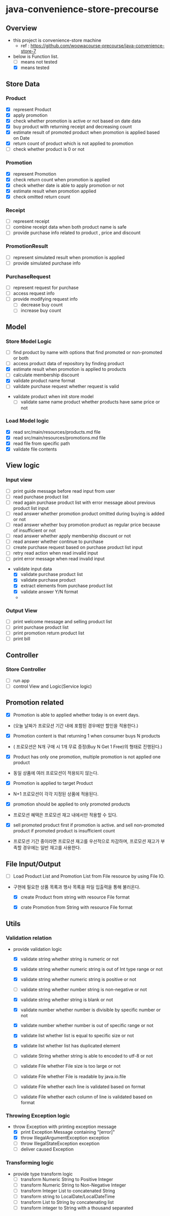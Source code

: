 # java-convenience-store-precourse

## Overview

- this project is convenience-store machine
   - ref : https://github.com/woowacourse-precourse/java-convenience-store-7
- below is Function list.
    - [ ] means not tested 
    - [x] means tested 

## Store Data

### Product
- [x] represent Product
- [x] apply promotion
- [x] check whether promotion is active or not based on date data
- [x] buy product with returning receipt and decreasing count
- [x] estimate result of promoted product when promotion is applied based on Date
- [x] return count of product which is not applied to promotion  
- [ ] check whether product is 0 or not

### Promotion
- [x] represent Promotion
- [x] check return count when promotion is applied
- [x] check whether date is able to apply promotion or not 
- [x] estimate result when promotion applied
- [x] check omitted return count 

### Receipt
- [ ] represent receipt
- [ ] combine receipt data when both product name is safe
- [ ] provide purchase info related to product , price and discount

### PromotionResult
- [ ] represent simulated result when promotion is applied
- [ ] provide simulated purchase info

### PurchaseRequest
- [ ] represent request for purchase
- [ ] access request info
- [ ] provide modifying request info 
   - [ ] decrease buy count
   - [ ] increase buy count

## Model
### Store Model Logic
- [ ] find product by name with options that find promoted or non-promoted or both
- [ ] access product data of repository by finding product
- [x] estimate result when promotion is applied to products
- [ ] calculate membership discount
- [x] validate product name format
- [ ] validate purchase request whether request is valid
- validate product when init store model
  - [ ] validate same name product whether products have same price or not

### Load Model logic
- [x] read src/main/resources/products.md file
- [x] read src/main/resources/promotions.md file
- [x] read file from specific path
- [x] validate file contents

## View logic
### Input view 
- [ ] print guide message before read input from user
- [ ] read purchase product list
- [ ] read again purchase product list with error message about previous product list input
- [ ] read answer whether promotion product omitted during buying is added or not
- [ ] read answer whether buy promotion product as regular price because of insufficient or not
- [ ] read answer whether apply membership discount or not
- [ ] read answer whether continue to purchase
- [ ] create purchase request based on purchase product list input
- [ ] retry read action when read invalid input
- [ ] print error message when read invalid input
- validate input data
  - [x] validate purchase product list
  - [x] validate purchase product
  - [x] extract elements from purchase product list
  - [x] validate answer Y/N format
  - 
### Output View
- [ ] print welcome message and selling product list
- [ ] print purchase product list
- [ ] print promotion return product list
- [ ] print bill 

## Controller
### Store Controller
- [ ] run app
- [ ] control View and Logic(Service logic)

## Promotion related

- [x] Promotion is able to applied whether today is on event days.
- (오늘 날짜가 프로모션 기간 내에 포함된 경우에만 할인을 적용한다.)

- [x] Promotion content is that returning 1 when consumer buys N products
- ( 프로모션은 N개 구매 시 1개 무료 증정(Buy N Get 1 Free)의 형태로 진행된다.)

- [x] Product has only one promotion, multiple promotion is not applied one product
- 동일 상품에 여러 프로모션이 적용되지 않는다.

- [x] Promotion is applied to target Product
- N+1 프로모션이 각각 지정된 상품에 적용된다.


- [x] promotion should be applied to only promoted products
- 프로모션 혜택은 프로모션 재고 내에서만 적용할 수 있다.
- [x] sell promoted product first if promotion is active. and sell non-promoted product if promoted product is insufficient count
- 프로모션 기간 중이라면 프로모션 재고를 우선적으로 차감하며, 프로모션 재고가 부족할 경우에는 일반 재고를 사용한다.

## File Input/Output 
- [ ] Load Product List and Promotion List from File resource by using File IO.
- 구현에 필요한 상품 목록과 행사 목록을 파일 입출력을 통해 불러온다.
    - [x] create Product from string with resource File format
    - [x] crate Promotion from String with resource File format


## Utils

### Validation relation

- provide validation logic
    - [x] validate string whether string is numeric or not
    - [x] validate string whether numeric string is out of Int type range or not
    - [x] validate string whether numeric string is positive or not
    - [ ] validate string whether number string is non-negative or not
    - [x] validate string whether string is blank or not
    - [x] validate number whether number is divisible by specific number or not
    - [x] validate number whether number is out of specific range or not
    - [x] validate list whether list is equal to specific size or not
    - [x] validate list whether list has duplicated element
    - [ ] validate String whether string is able to encoded to utf-8 or not
    - [ ] validate File whether File size is too large or not
    - [ ] validate File whether File is readable by java.io.file
    - [ ] validate File whether each line is validated based on format
    - [ ] validate File whether each column of line is validated based on format


### Throwing Exception logic

- throw Exception with printing exception message
    - [x] print Exception Message containing "[error]"
    - [x] throw IllegalArgumentException exception
    - [ ] throw IllegalStateException exception
    - [ ] deliver caused Exception

### Transforming logic

- provide type transform logic
   - [ ] transform Numeric String to Positive Integer
   - [ ] transform Numeric String to Non-Negative Integer
   - [ ] transform Integer List to concatenated String
   - [ ] transform string to LocalDate/LocalDateTime
   - [ ] transform List<String> to String by concatenating list
   - [ ] transform integer to String with a thousand separated